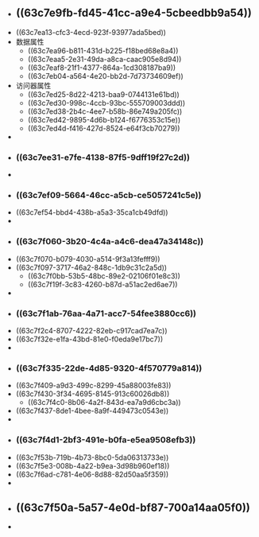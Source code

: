 - ## ((63c7e9fb-fd45-41cc-a9e4-5cbeedbb9a54))
- ((63c7ea13-cfc3-4ecd-923f-93977ada5bed))
- 数据属性
	- ((63c7ea96-b811-431d-b225-f18bed68e8a4))
	- ((63c7eaa5-2e31-49da-a8ca-caac905e8d94))
	- ((63c7eaf8-21f1-4377-864a-1cd308187ba9))
	- ((63c7eb04-a564-4e20-bb2d-7d73734609ef))
- 访问器属性
	- ((63c7ed25-8d22-4213-baa9-0744131e61bd))
	- ((63c7ed30-998c-4ccb-93bc-555709003ddd))
	- ((63c7ed38-2b4c-4ee7-b58b-86e749a205fc))
	- ((63c7ed42-9895-4d6b-b124-f6776353c15e))
	- ((63c7ed4d-f416-427d-8524-e64f3cb70279))
-
- ### ((63c7ee31-e7fe-4138-87f5-9dff19f27c2d))
-
- ### ((63c7ef09-5664-46cc-a5cb-ce5057241c5e))
- ((63c7ef54-bbd4-438b-a5a3-35ca1cb49dfd))
-
- ### ((63c7f060-3b20-4c4a-a4c6-dea47a34148c))
- ((63c7f070-b079-4030-a514-9f3a13fefff9))
- ((63c7f097-3717-46a2-848c-1db9c31c2a5d))
	- ((63c7f0bb-53b5-48bc-89e2-02106f01e8c3))
	- ((63c7f19f-3c83-4260-b87d-a51ac2ed6ae7))
-
- ### ((63c7f1ab-76aa-4a71-acc7-54fee3880cc6))
- ((63c7f2c4-8707-4222-82eb-c917cad7ea7c))
- ((63c7f32e-e1fa-43bd-81e0-f0eda9e17bc7))
-
- ### ((63c7f335-22de-4d85-9320-4f570779a814))
- ((63c7f409-a9d3-499c-8299-45a88003fe83))
- ((63c7f430-3f34-4695-8145-913c60026db8))
	- ((63c7f4c0-8b06-4a2f-843d-ea7a9d6cbc3a))
- ((63c7f437-8de1-4bee-8a9f-449473c0543e))
-
- ### ((63c7f4d1-2bf3-491e-b0fa-e5ea9508efb3))
- ((63c7f53b-719b-4b73-8bc0-5da06313733e))
- ((63c7f5e3-008b-4a22-b9ea-3d98b960ef18))
- ((63c7f6ad-c781-4e06-8d88-82d50aa5f359))
-
- ## ((63c7f50a-5a57-4e0d-bf87-700a14aa05f0))
-